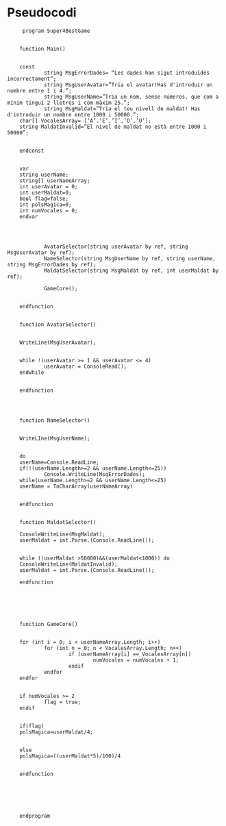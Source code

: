 # Pseudocodi
         program Super4BestGame
        
        
        function Main()
        
        
        const
                string MsgErrorDades= “Les dades han sigut introduïdes incorrectament”;
                string MsgUserAvatar=”Tria el avatar!Has d'introduir un nombre entre 1 i 4.”;
                string MsgUserName=”Tria un nom, sense números, que com a mínim tingui 2 lletres i com màxim 25.”;
                string MsgMaldat=”Tria el teu nivell de maldat! Has d'introduir un nombre entre 1000 i 50000.”;
        char[] VocalesArray= [‘A’.’E’,’I’,’O’,’U’];
        string MaldatInvalid=”El nivel de maldat no està entre 1000 i 50000”;
        
        
        endconst
        
        
        var
        string userName;
        string[] userNameArray;
        int userAvatar = 0;
        int userMaldat=0;
        bool flag=false;
        int polsMagica=0;
        int numVocales = 0;
        endvar
        
        
        
        
                AvatarSelector(string userAvatar by ref, string MsgUserAvatar by ref);
                NameSelector(string MsgUserName by ref, string userName, string MsgErrorDades by ref);
                MaldatSelector(string MsgMaldat by ref, int userMaldat by ref);
                
                GameCore();
        
        
        endfunction
        
        
        function AvatarSelector()
        
        
        WriteLine(MsgUserAvatar);
        
        
        while !(userAvatar >= 1 && userAvatar <= 4)
                userAvatar = ConsoleRead();
        endwhile
        
        
        endfunction
        
        
        
        
        function NameSelector()
        
        
        WriteLIne(MsgUserName);
        
        
        do
        userName=Console.ReadLine;
        if(!(userName.Length>=2 && userName.Length<=25))
                Console.WriteLine(MsgErrorDades);
        while(userName.Length>=2 && userName.Length<=25)
        userName = ToCharArray(userNameArray)
        
        
        endfunction
        
        
        function MaldatSelector()
                
        ConsoleWriteLine(MsgMaldat);
        userMaldat = int.Parse.(Console.ReadLine());
        
        
        while ((userMaldat >50000)&&(userMaldat<1000)) do
        ConsoleWriteLine(MaldatInvalid);
        userMaldat = int.Parse.(Console.ReadLine());
                
        endfunction
        
        
        
        
        
        
        function GameCore()
        
        
        for (int i = 0; i < userNameArray.Length; i++)
                for (int n = 0; n < VocalesArray.Length; n++)
                        if (userNameArray[i] == VocalesArray[n])
                                numVocales = numVocales + 1;
                        endif
                endfor
        endfor
        
        
        if numVocales >= 2
                flag = true;
        endif
        
        
        if(flag)
        polsMagica=userMaldat/4;
        
        
        else
        polsMagica=((userMaldat*5)/100)/4
        
        
        endfunction
        
        
        
        
        
        
        endprogram
